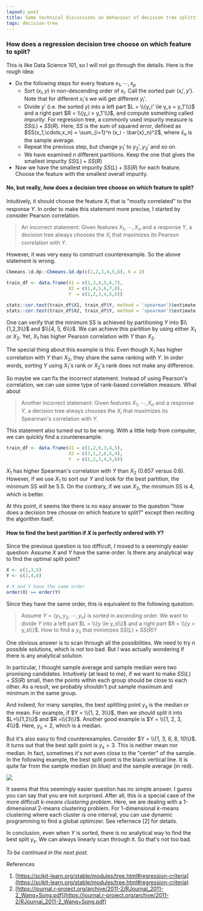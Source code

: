 ```yaml
---
layout: post
title: Some technical discussions on behaviour of decision tree splitting
tags: decision-tree
---
```


### How does a regression decision tree choose on which feature to split?

This is like Data Science 101, so I will not go through the details. Here is the rough idea:

- Do the following steps for every feature $x_1,\cdots,x_p$
  - Sort $(x_i, y)$ in non-descending order of $x_i$. Call the sorted pair $(x_i', y')$. Note that for different $x_i$'s we will get different $y_i'$.
  - Divide $y'$ (i.e. the sorted $y$) into a left part $L = \\{y_i' \le y_s = y_1'\\}$ and a right part $R = \\{y_i > y_1'\\}$, and compute something called _impurity_. For regression tree, a commonly used impurity measure is $SS(L) + SS(R)$. Here, $SS$ is the sum of squared error, defined as $SS(x_1,\cdots,x_n) = \sum_{i=1}^n (x_i - \bar{x}_n)^2$, where $\bar{x}_n$ is the sample average.
  - Repeat the previous step, but change $y_1'$ to $y_2', y_3'$ and so on.
  - We have examined $n$ different partitions. Keep the one that gives the smallest impurity $SS(L) + SS(R)$
- Now we have the smallest impurity $SS(L) + SS(R)$ for each feature. Choose the feature with the smallest overall impurity.


#### No, but really, _how_ does a decision tree choose on which feature to split?

Intuitively, it should choose the feature $X_i$ that is "mostly correlated" to the response $Y$. In order to make this statement more precise, I started by consider Pearson correlation.

> An incorrect statement: Given features $X_1,\cdots,X_n$ and a response $Y$, a decision tree always chooses the $X_i$ that maximizes its Pearson correlation with $Y$.

However, it was very easy to construct counterexample. So the above statement is wrong.

```R
Ckmeans.1d.dp::Ckmeans.1d.dp(c(1,2,3,4,5,6), k = 2)

train_df <- data.frame(X1 = c(1,3,4,5,6,7),
                       X2 = c(1,4,5,6,7,8),
                       Y  = c(1,2,3,4,5,6))

stats::cor.test(train_df$X1, train_df$Y, method = 'spearman')$estimate
stats::cor.test(train_df$X2, train_df$Y, method = 'spearman')$estimate
```

One can verify that the minimum SS is achieved by partitioning $Y$ into $\\{1,2,3\\}$ and $\\{4, 5, 6\\}$. We can achieve this partition by using either $X_1$ or $X_2$. Yet, $X_1$ has higher Pearson correlation with $Y$ than $X_2$.

The special thing about this example is this: Even though $X_1$ has higher correlation with $Y$ than $X_2$, they share the same ranking with $Y$. In order words, sorting $Y$ using $X_1$'s rank or $X_2$'s rank does not make any difference.

So maybe we can fix the incorrect statement. Instead of using Pearson's correlation, we can use some type of rank-based correlation measure. What about

> Another incorrect statement: Given features $X_1,\cdots,X_n$ and a response $Y$, a decision tree always chooses the $X_i$ that maximizes its Spearman's correlation with $Y$.

This statement also turned out to be wrong. With a little help from computer, we can quickly find a counterexample.
```R
train_df <- data.frame(X1 = c(1,2,6,3,4,5),
                       X2 = c(3,1,2,6,5,4),
                       Y  = c(1,2,3,4,5,6))
```

$X_1$ has higher Spearman's correlation with $Y$ than $X_2$ (0.657 versus 0.6). However, if we use $X_1$ to sort our $Y$ and look for the best partition, the minimum SS will be $5.5$. On the contrary, if we use $X_2$, the minimum SS is $4$, which is better.

At this point, it seems like there is no easy answer to the question "how does a decision tree choose on which feature to split?" except then reciting the algorithm itself.

#### How to find the best partition if $X$ is perfectly ordered with $Y$?

Since the previous question is too difficult, I moved to a seemingly easier question: Assume $X$ and $Y$ have the same order. Is there any analytical way to find the optimal split point?
```R
X <- c(1,3,5)
Y <- c(2,4,6)

# X and Y have the same order
order(X) == order(Y)
```
Since they have the same order, this is equivalent to the following question:

> Assume $Y = (y_1, y_2, \cdots, y_n)$ is sorted in ascending order. We want to divide $Y$ into a left part $L = \\{y \le y_s\\}$ and a right part $R = \\{y > y_s\\}$. How to find a $y_s$ that minimizes $SS(L) + SS(R)$?

One obvious answer is to scan through all the possibilities. We need to try $n$ possible solutions, which is not too bad. But I was actually wondering if there is any analytical solution.

In particular, I thought sample average and sample median were two promising candidates. Intuitively (at least to me), if we want to make $SS(L) + SS(R)$ small, then the points within each group should be close to each other. As a result, we probably shouldn't put sample maximum and minimum in the same group.

And indeed, for many samples, the best splitting point $y_s$ is the median or the mean. For example, if $Y = \\{1, 2, 3\\}$, then we should split it into $L=\\{1,2\\}$ and $R =\\{3\\}$. Another good example is $Y = \\{1, 2, 3, 4\\}$. Here, $y_s = 2$, which is a median.

But it's also easy to find counterexamples. Consider $Y = \\{1, 3, 6, 8, 10\\}$. It turns out that the best split point is $y_s = 3$. This is neither mean nor median. In fact, sometimes it's not even close to the "center" of the sample. In the following example, the best split point is the black vertical line. It is quite far from the sample median (in blue) and the sample average (in red).

![]({{site.baseurl}}/assets/11_01.png)

It seems that this seemingly easier question has no simple answer. I guess you can say that you are not surprised. After all, this is a special case of the more difficult _$k$-means clustering problem_. Here, we are dealing with a 1-dimensional 2-means clustering problem. For 1-dimensional $k$-means clustering where each cluster is one interval, you can use dynamic programming to find a global optimizer. See refernece [2] for details.

In conclusion, even when $Y$ is sorted, there is no analytical way to find the best split $y_s$. We can always linearly scan through it. So that's not too bad.

_To be continued in the next post._

References
1. [https://scikit-learn.org/stable/modules/tree.html#regression-criteria](https://scikit-learn.org/stable/modules/tree.html#regression-criteria)
2. [https://journal.r-project.org/archive/2011-2/RJournal_2011-2_Wang+Song.pdf](https://journal.r-project.org/archive/2011-2/RJournal_2011-2_Wang+Song.pdf)
